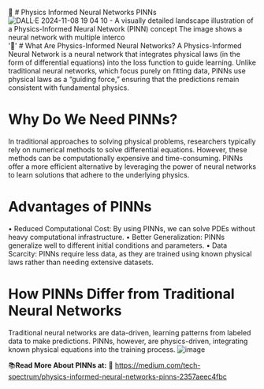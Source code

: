🚀 # Physics Informed Neural Networks PINNs
![DALL·E 2024-11-08 19 04 10 - A visually detailed landscape illustration of a Physics-Informed Neural Network (PINN) concept  The image shows a neural network with multiple interco](https://github.com/user-attachments/assets/dfeff51e-bfb1-4aa0-b27d-8ca607b12526)
'📌' # What Are Physics-Informed Neural Networks?
A Physics-Informed Neural Network is a neural network that integrates physical laws (in the form of differential equations) into the loss function to guide learning. Unlike traditional neural networks, which focus purely on fitting data, PINNs use physical laws as a “guiding force,” ensuring that the predictions remain consistent with fundamental physics.
# Why Do We Need PINNs?
In traditional approaches to solving physical problems, researchers typically rely on numerical methods to solve differential equations. However, these methods can be computationally expensive and time-consuming. PINNs offer a more efficient alternative by leveraging the power of neural networks to learn solutions that adhere to the underlying physics.
# Advantages of PINNs
• Reduced Computational Cost: By using PINNs, we can solve PDEs without heavy computational infrastructure.
• Better Generalization: PINNs generalize well to different initial conditions and parameters.
• Data Scarcity: PINNs require less data, as they are trained using known physical laws rather than needing extensive datasets.
# How PINNs Differ from Traditional Neural Networks
Traditional neural networks are data-driven, learning patterns from labeled data to make predictions. PINNs, however, are physics-driven, integrating known physical equations into the training process.
![image](https://github.com/user-attachments/assets/2698f88c-a439-4ee2-a92d-2bb62eff2378)

📚**Read More About PINNs at:** 
🔎 https://medium.com/tech-spectrum/physics-informed-neural-networks-pinns-2357aeec4fbc

